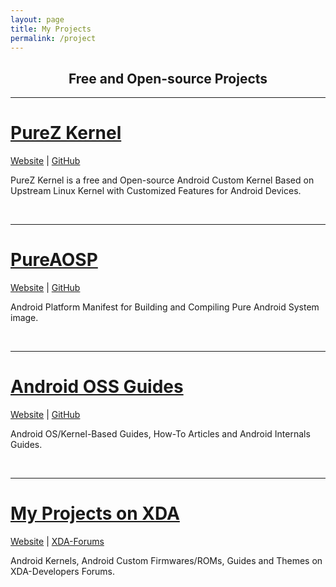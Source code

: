 ```yaml
---
layout: page
title: My Projects
permalink: /project
---
```


<h2 align="center">Free and Open-source Projects</h2>

---

<h1><a href="https://zawzaww.github.io/project/purez-kernel"><b>PureZ Kernel</b></a></h1>

<p><a href="https://zawzaww.github.io/project/purez-kernel">Website</a> | <a href="https://github.com/users/zawzaww/projects/1">GitHub</a></p>
<p>PureZ Kernel is a free and Open-source Android Custom Kernel Based on Upstream Linux Kernel with Customized Features for Android Devices.</p>
<br>

---

<h1><a href="https://zawzaww.github.io/project/aosp-android"><b>PureAOSP</b></a></h1>

<p><a href="https://zawzaww.github.io/project/aosp-android">Website</a> | <a href="https://github.com/zawzaww/aosp-android">GitHub</a></p>
<p>Android Platform Manifest for Building and Compiling Pure Android System image.</p>
<br>

---

<h1><a href="https://zawzaww.github.io/project/androidoss-guides"><b>Android OSS Guides</b></a></h1>

<p><a href="https://zawzaww.github.io/project/androidoss-guides">Website</a> | <a href="https://github.com/zawzaww/androidoss-guides">GitHub</a></p>
<p>Android OS/Kernel-Based Guides, How-To Articles and Android Internals Guides.</p>
<br>

---

<h1><a href="https://zawzaww.github.io/project/xda-threads-works"><b>My Projects on XDA</b></a></h1>

<p><a href="https://zawzaww.github.io/project/xda-threads-works">Website</a> | <a href="https://forum.xda-developers.com/member.php?u=7581611">XDA-Forums</a></p>
<p>Android Kernels, Android Custom Firmwares/ROMs, Guides and Themes on XDA-Developers Forums.</p>

